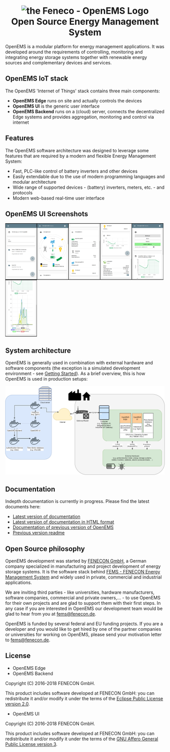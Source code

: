 <h1 align="center">
  <img src="https://raw.githubusercontent.com/OpenEMS/openems/develop/doc/img/OpenEMS-Logo.png" alt="the Feneco - OpenEMS Logo" width="200"></a>
  <br/>Open Source Energy Management System
</h1>

OpenEMS is a modular platform for energy management applications.
It was developed around the requirements of controlling, monitoring and integrating energy storage systems together with renewable energy sources and complementary devices and services.

## OpenEMS IoT stack

The OpenEMS 'Internet of Things' stack contains three main components:

 * **OpenEMS Edge** runs on site and actually controls the devices
 * **OpenEMS UI** is the generic user interface
 * **OpenEMS Backend** runs on a (cloud) server, connects the decentralized Edge systems and provides aggregation, monitoring and control via internet

## Features

The OpenEMS software architecture was designed to leverage some features that are required by a modern and flexible Energy Management System:

 * Fast, PLC-like control of battery inverters and other devices
 * Easily extendable due to the use of modern programming languages and modular architecture
 * Wide range of supported devices - (battery) inverters, meters, etc. - and protocols
 * Modern web-based real-time user interface

## OpenEMS UI Screenshots

<img src="./doc/img/ui-overview.png" width="100" align="left"/>
<img src="./doc/img/ui-device-energymonitor.png" width="100" align="left"/>
<img src="./doc/img/ui-device-energytable.png" width="100" align="left"/>
<img src="./doc/img/ui-device-soc+evcs.png" width="100" align="left"/>
<img src="./doc/img/ui-device-history.png" width="100" align="left"/>
<img src="./doc/img/ui-device-history2.png" width="100"/>

## System architecture

OpenEMS is generally used in combination with external hardware and software components
(the exception is a simulated development environment - see [Getting Started](/doc/OpenEMS_EN.adoc#getting-started)). As a brief overview, this is how OpenEMS is used in production setups:

<img src="./doc/img/system-architecture.png" />

## Documentation

Indepth documentation is currently in progress. Please find the latest documents here:

 * [Latest version of documentation](/doc/OpenEMS_EN.adoc)
 * [Latest version of documentation in HTML format](http://htmlpreview.github.io/?https://github.com/OpenEMS/openems/blob/develop/doc/OpenEMS_EN.html)
 * [Documentation of previous version of OpenEMS](http://htmlpreview.github.io/?https://github.com/OpenEMS/openems/blob/feature/improve_doc/doc/openems.html)
 * [Previous version readme](https://github.com/OpenEMS/openems/blob/old_master/README.md)

## Open Source philosophy

OpenEMS development was started by [FENECON GmbH](https://www.fenecon.de), a German company specialized in manufacturing and project development of energy storage systems. It is the software stack behind [FEMS - FENECON Energy Management System](https://fenecon.de/page/fems) and widely used in private, commercial and industrial applications.

We are inviting third parties - like universities, hardware manufacturers, software companies, commercial and private owners,... - to use OpenEMS for their own projects and are glad to support them with their first steps. In any case if you are interested in OpenEMS our development team would be glad to hear from you at fems@fenecon.de.

OpenEMS is funded by several federal and EU funding projects. If you are a developer and you would like to get hired by one of the partner companies or universities for working on OpenEMS, please send your motivation letter to fems@fenecon.de.

## License

* OpenEMS Edge 
* OpenEMS Backend

Copyright (C) 2016-2018 FENECON GmbH.

This product includes software developed at FENECON GmbH: you can
redistribute it and/or modify it under the terms of the [Eclipse Public License version 2.0](LICENSE-EPL-2.0). 

 * OpenEMS UI

Copyright (C) 2016-2018 FENECON GmbH.

This product includes software developed at FENECON GmbH: you can
redistribute it and/or modify it under the terms of the [GNU Affero General Public License version 3](LICENSE-AGPL-3.0).
